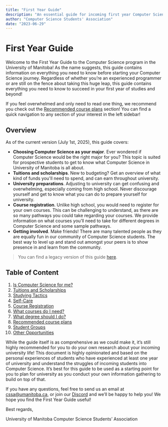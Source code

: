 ```yaml
---
title: "First Year Guide"
description: "An essential guide for incoming first year Computer Science students"
author: "Computer Science Students' Association"
date: "2023-06-29"
---
```


# First Year Guide

Welcome to the First Year Guide to the Computer Science program in the University of Manitoba! As the name suggests, this guide contains information on everything you need to know before starting your Computer Science journey. Regardless of whether you’re an experienced programmer or are still on the fence about taking this huge leap, this guide contains everything you need to know to succeed in your first year of studies and beyond!

If you feel overwhelmed and only need to read one thing, we recommend you check out the [Recommended course plans](./first-year-guide/8-recommended-course-plans) section! You can find a quick navigation to any section of your interest in the left sidebar!

## Overview

As of the current version (July 1st, 2025), this guide covers:
- **Choosing Computer Science as your major**. Ever wondered if Computer Science would be the right major for you? This topic is suited for prospective students to get to know what Computer Science in University of Manitoba is all about.
- **Tuitions and scholarships**. New to budgeting? Get an overview of what kind of funds you'll need to spend, and can earn throughout university.
- **University preparations**. Adjusting to university can get confusing and overwhelming, especially coming from high school. Never discourage yourself and get to know what you can do to prepare yourself for university.
- **Course registration**. Unlike high school, you would need to register for your own courses. This can be challenging to understand, as there are so many pathways you could take regarding your courses. We provide information on what courses you’ll need to take for different degrees in Computer Science and some sample pathways.
- **Getting involved**. Make friends! There are many talented people as they are equally fun in our community of Computer Science students. The best way to level up and stand out amongst your peers is to show presence in and learn from the community.

> You can find a legacy version of this guide [here](https://www.umanitobacssa.ca/docs/firstYearGuide.pdf).

## Table of Content

1. [Is Computer Science for me?](./first-year-guide/1-is-computer-science-for-me)
2. [Tuitions and Scholarships](./first-year-guide/2-tuitions-and-scholarships)
3. [Studying Tactics](./first-year-guide/3-studying-tactics)
4. [Self-Care](./first-year-guide/4-self-care)
5. [Course Registration](./first-year-guide/5-course-registration)
6. [What courses do I need?](./first-year-guide/6-what-courses-do-i-need)
7. [What degree should I do?](./first-year-guide/7-what-degree-should-i-do)
8. [Recommended course plans](./first-year-guide/8-recommended-course-plans)
9. [Student Groups](./first-year-guide/9-student-groups)
10. [Other Opportunities](./first-year-guide/A-other-opportunities)

While the guide itself is as comprehensive as we could make it, it’s still highly recommended for you to do your own research about your incoming university life! This document is highly opinionated and based on the personal experiences of students who have experienced at least one year of university and understand the struggles of incoming students into Computer Science. It’s best for this guide to be used as a starting point for you to plan for university as you conduct your own information gathering to build on top of that.

If you have any questions, feel free to send us an email at [cssa@umanitoba.ca](mailto:cssa@umanitoba.ca), or join our [Discord](https://discord.umanitobacssa.ca/) and we’ll be happy to help you! We hope you find the First Year Guide useful!

Best regards,

University of Manitoba Computer Science Students’ Association

